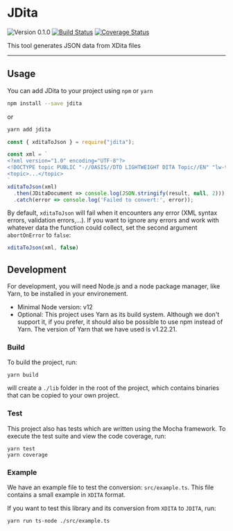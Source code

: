 # JDita
![Version 0.1.0](https://img.shields.io/badge/version-0.1.0-blue)
[![Build Status](https://travis-ci.com/evolvedbinary/jdita.svg?branch=main)](https://travis-ci.com/evolvedbinary/jdita)
[![Coverage Status](https://coveralls.io/repos/github/evolvedbinary/jdita/badge.svg?branch=main)](https://coveralls.io/github/evolvedbinary/jdita?branch=main)

This tool generates JSON data from XDita files

---

## Usage

You can add JDita to your project using `npm` or `yarn`

```bash
npm install --save jdita
```
or
```bash
yarn add jdita
```

```javascript
const { xditaToJson } = require("jdita");

const xml = `
<?xml version="1.0" encoding="UTF-8"?>
<!DOCTYPE topic PUBLIC "-//OASIS//DTD LIGHTWEIGHT DITA Topic//EN" "lw-topic.dtd">
<topic>...</topic>
`
xditaToJson(xml)
  .then(JDitaDocument => console.log(JSON.stringify(result, null, 2)))
  .catch(error => console.log('Failed to convert:', error));
```

By default, `xditaToJson` will fail when it encounters any error (XML syntax errors, validation errors,...).
If you want to ignore any errors and work with whatever data the function could collect, set the second argument `abortOnError` to `false`:

```javascript
xditaToJson(xml, false)
```

## Development

For development, you will need Node.js and a node package manager, like Yarn, to be installed in your environement.

* Minimal Node version: v12
* Optional: This project uses Yarn as its build system. Although we don't support it, if you prefer, it should also be possible to use npm instead of Yarn. The version of Yarn that we have used is v1.22.21.

### Build

To build the project, run:

```shell
yarn build
```

will create a `./lib` folder in the root of the project, which contains binaries that can be copied to your own project.

### Test

This project also has tests which are written using the Mocha framework.
To execute the test suite and view the code coverage, run:

```shell
yarn test
yarn coverage
```

### Example

We have an example file to test the conversion: `src/example.ts`.
This file contains a small example in `XDITA` format.

If you want to test this library and its conversion from `XDITA` to `JDITA`, run:

```shell
yarn run ts-node ./src/example.ts
```
